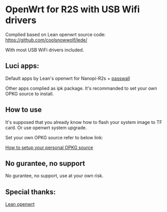 # OpenWrt for R2S with USB Wifi drivers

Complied based on Lean openwrt source code:
https://github.com/coolsnowwolf/lede/

With most USB WiFi drivers included.

## Luci apps:

Default apps by Lean's openwrt for Nanopi-R2s + [passwall](https://github.com/xiaorouji/openwrt-passwall) 

Other apps complied as ipk package.
It's recommanded to set your own OPKG source to install.

## How to use

It's supposed that you already know how to flash your system image to TF card.
Or use openwrt system upgrade.

Set your own OPKG source refer to below link:

[How to setup your personal OPKG source](https://www.youtube.com/watch?v=BSsBTSQfEQE&list=PLTI5d7Gwez7ri29l5OOOxoWbxooGqXzMR&index=4)

## No gurantee, no support
No gurantee, no support, use at your own risk.

## Special thanks:
[Lean openwrt](https://github.com/coolsnowwolf/lede/)
